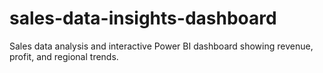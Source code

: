 # sales-data-insights-dashboard
Sales data analysis and interactive Power BI dashboard showing revenue, profit, and regional trends.
